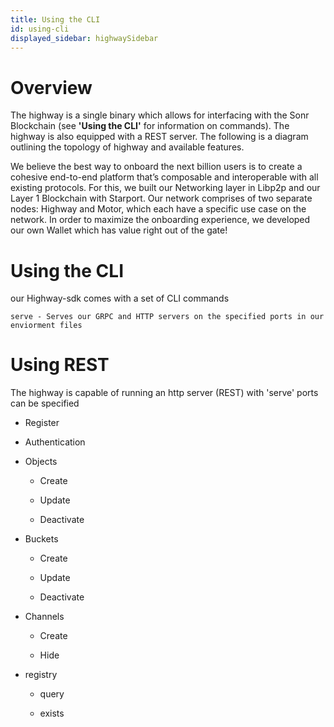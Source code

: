 ```yaml
---
title: Using the CLI
id: using-cli
displayed_sidebar: highwaySidebar
---
```


# Overview

The highway is a single binary which allows for interfacing with the Sonr Blockchain (see **'Using the CLI'** for information on commands). The highway is also equipped with a REST server.  The following is a diagram outlining the topology of highway and available features.

We believe the best way to onboard the next billion users is to create a cohesive end-to-end platform that’s composable and interoperable with all existing protocols. For this, we built our Networking layer in Libp2p and our Layer 1 Blockchain with Starport. Our network comprises of two separate nodes: Highway and Motor, which each have a specific use case on the network. In order to maximize the onboarding experience, we developed our own Wallet which has value right out of the gate!


<!--
[t]("https://www.figma.com/file/kZVXK3yJOxmukNdckjh2RT/Highway-SDK?node-id=2%3A12") -->



# Using the CLI

our Highway-sdk comes with a set of CLI commands&#x20;



```none
serve - Serves our GRPC and HTTP servers on the specified ports in our enviorment files
```



# Using REST

The highway is capable of running an http server (REST) with 'serve' ports can be specified

*   Register

*   Authentication

*   Objects&#x20;

    *   Create

    *   Update

    *   Deactivate

*   Buckets

    *   Create

    *   Update

    *   Deactivate

*   Channels

    *   Create

    *   Hide

*   registry

    *   query

    *   exists


